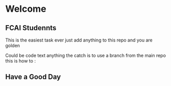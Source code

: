# Welcome 

## FCAI Studennts 

This is the easiest task ever just add anything to this repo and you are golden 

Could be code text anything 
the catch is to use a branch from the main repo 
this is how to :





## Have a Good Day 